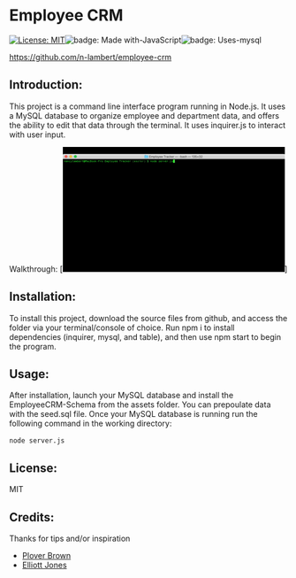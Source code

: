 # Employee CRM

[![License: MIT](https://img.shields.io/badge/License-MIT-blue.svg)](https://www.gnu.org/licenses/gpl-3.0)![badge: Made with-JavaScript](https://img.shields.io/badge/Made%20with-JavaScript-Yellow)![badge: Uses-mysql](https://img.shields.io/badge/Uses-mysql-red)


https://github.com/n-lambert/employee-crm


## Introduction:

This project is a command line interface program running in Node.js. It uses a MySQL database to organize employee and department data, and offers the ability to edit that data through the terminal. It uses inquirer.js to interact with user input.

Walkthrough:
[![screenshot of Employee Tracker](./assets/img/screencap.gif)]

## Installation:

To install this project, download the source files from github, and access the folder via your terminal/console of choice. Run npm i to install dependencies (inquirer, mysql, and table), and then use npm start to begin the program.

## Usage:

After installation, launch your MySQL database and install the EmployeeCRM-Schema from the assets folder. You can prepoulate data with the seed.sql file. Once your MySQL database is running run the following command in the working directory:
```
node server.js
```

## License:

MIT

## Credits:

Thanks for tips and/or inspiration

- [Plover Brown](https://github.com/rebgrasshopper)
- [Elliott Jones](https://github.com/JonesElliott)

